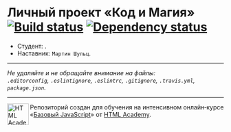 # Личный проект «Код и Магия» [![Build status][travis-image]][travis-url] [![Dependency status][dependency-image]][dependency-url]

* Студент: [](https://up.htmlacademy.ru/javascript/4/user/103171).
* Наставник: `Мартин Шульц`.

---

_Не удаляйте и не обращайте внимание на файлы:_<br>
_`.editorconfig`, `.eslintignore`, `.eslintrc`, `.gitignore`, `.travis.yml`, `package.json`._

---

<a href="https://htmlacademy.ru/intensive/javascript"><img align="left" width="50" height="50" title="HTML Academy" src="https://up.htmlacademy.ru/static/img/intensive/javascript/logo-for-github.svg"></a>

Репозиторий создан для обучения на интенсивном онлайн‑курсе «[Базовый JavaScript](https://htmlacademy.ru/intensive/javascript)» от [HTML Academy](https://htmlacademy.ru).

[travis-image]: https://travis-ci.org/htmlacademy-javascript/103171-code-and-magick.svg?branch=master
[travis-url]: https://travis-ci.org/htmlacademy-javascript/103171-code-and-magick
[dependency-image]: https://david-dm.org/htmlacademy-javascript/103171-code-and-magick.svg?style=flat-square
[dependency-url]: https://david-dm.org/htmlacademy-javascript/103171-code-and-magick
